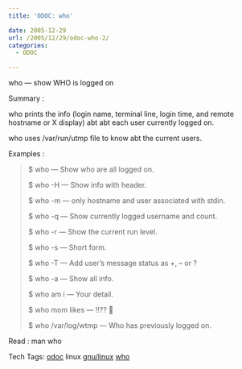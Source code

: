 ```yaml
---
title: 'ODOC: who'

date: 2005-12-29
url: /2005/12/29/odoc-who-2/
categories:
  - ODOC

---
```

who &#8212; show WHO is logged on

Summary :

who prints the info (login name, terminal line, login time, and remote hostname or X display) abt abt each user currently logged on.
  
who uses /var/run/utmp file to know abt the current users.

Examples :

> $ who &#8212; Show who are all logged on.
> 
> $ who -H &#8212; Show info with header.
> 
> $ who -m &#8212; only hostname and user associated with stdin.
> 
> $ who -q &#8212; Show currently logged username and count.
> 
> $ who -r &#8212; Show the current run level.
> 
> $ who -s &#8212; Short form.
> 
> $ who -T &#8212; Add user&#8217;s message status as +, &#8211; or ?
> 
> $ who -a &#8212; Show all info.
> 
> $ who am i &#8212; Your detail.
> 
> $ who mom likes &#8212; !!?? 🙂
> 
> $ who /var/log/wtmp &#8212; Who has previously logged on.

Read : man who

<div>
  Tech Tags: <a href="http://technorati.com/tag/odoc" rel="tag">odoc</a> linux <a href="http://technorati.com/tag/gnu/linux" rel="tag">gnu/linux</a> <a href="http://technorati.com/tag/who" rel="tag">who</a> <a href="http://technorati.com/tag/" rel="tag"></a>
</div>